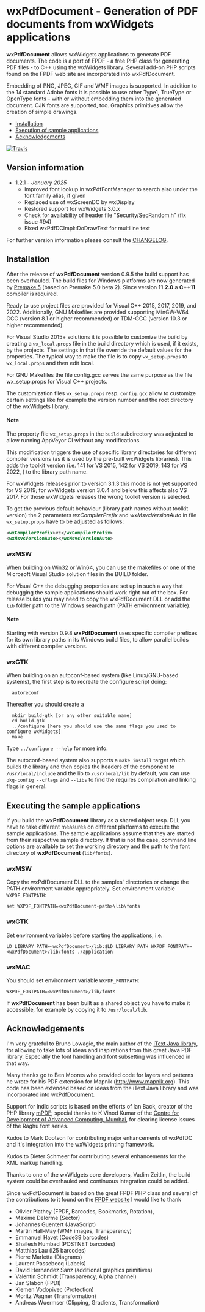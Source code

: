 # wxPdfDocument - Generation of PDF documents from wxWidgets applications

**wxPdfDocument** allows wxWidgets applications to generate PDF documents.
The code is a port of FPDF - a free PHP class for generating PDF files - to
C++ using the wxWidgets library. Several add-on PHP scripts found
on the FPDF web site are incorporated into wxPdfDocument.

Embedding of PNG, JPEG, GIF and WMF images is supported. In addition to
the 14 standard Adobe fonts it is possible to use other Type1, TrueType
or OpenType fonts - with or without embedding them into the generated
document. CJK fonts are supported, too. Graphics primitives allow the
creation of simple drawings.

- [Installation](#install)
- [Execution of sample applications](#execsamples)
- [Acknowledgements](#acknowledge)

[![Travis](https://img.shields.io/travis/utelle/wxpdfdoc/master.svg?label=Linux+/+OS+X)](https://travis-ci.org/utelle/wxpdfdoc)

## Version information

* 1.2.1 - *January 2025*
  - Improved font lookup in wxPdfFontManager to search also under the font family alias, if given
  - Replaced use of wxScreenDC by wxDisplay
  - Restored support for wxWidgets 3.0.x
  - Check for availability of header file "Security/SecRandom.h" (fix issue #94)
  - Fixed wxPdfDCImpl::DoDrawText for multiline text

For further version information please consult the [CHANGELOG](CHANGELOG.md).
 
## <a name="install"></a>Installation

After the release of **wxPdfDocument** version 0.9.5 the build support
has been overhauled. The build files for Windows platforms are now
generated by [Premake 5](https://premake.github.io/) (based on Premake 5.0 beta 2).
Since version **11.2.0** a **C++11** compiler is required.  

Ready to use project files are provided for Visual C++ 2015, 2017, 2019, and 2022.
Additionally, GNU Makefiles are provided supporting
MinGW-W64 GCC (version 8.1 or higher recommended) or
TDM-GCC (version 10.3 or higher recommended).

For Visual Studio 2015+ solutions it is possible to customize the build
by creating a `wx_local.props` file in the build directory which is used,
if it exists, by the projects. The settings in that file override the
default values for the properties. The typical way to make the file is
to copy `wx_setup.props` to `wx_local.props` and then edit local.

For GNU Makefiles the file config.gcc serves the same purpose as the
file wx_setup.props for Visual C++ projects.

The customization files `wx_setup.props` resp. `config.gcc` allow to
customize certain settings like for example the version number and the
root directory of the wxWidgets library.

#### **Note**
The property file `wx_setup.props` in the `build` subdirectory was adjusted
to allow running AppVeyor CI without any modifications.

This modification triggers the use of specific library directories for
different compiler versions (as it is used by the pre-built wxWidgets
libraries). This adds the toolkit version (i.e. 141 for VS 2015,
142 for VS 2019, 143 for VS 2022, ) to the library path name.

For wxWidgets releases prior to version 3.1.3 this mode is not yet supported
for VS 2019; for wxWidgets version 3.0.4 and below this affects also VS 2017.
For those wxWidgets releases the wrong toolkit version is selected.

To get the previous default behaviour (library path names without toolkit
version) the 2 parameters _wxCompilerPrefix_ and _wxMsvcVersionAuto_ in
file `wx_setup.props` have to be adjusted as follows:
```xml
<wxCompilerPrefix>vc</wxCompilerPrefix>
<wxMsvcVersionAuto></wxMsvcVersionAuto>
```

### wxMSW

When building on Win32 or Win64, you can use the makefiles or one of the
Microsoft Visual Studio solution files in the BUILD folder.

For Visual C++ the debugging properties are set up in such a way that
debugging the sample applications should work right out of the box. For
release builds you may need to copy the wxPdfDocument DLL or add the
`lib` folder path to the Windows search path (PATH environment variable).

#### **Note**
Starting with version 0.9.8 **wxPdfDocument** uses specific compiler prefixes
for its own library paths in its Windows build files, to allow parallel
builds with different compiler versions.

### wxGTK

When building on an autoconf-based system (like Linux/GNU-based
systems), the first step is to recreate the configure script doing:

```
  autoreconf
```

Thereafter you should create a

```
  mkdir build-gtk [or any other suitable name]
  cd build-gtk
  ../configure [here you should use the same flags you used to configure wxWidgets]
  make
```
 
Type `../configure --help` for more info.

The autoconf-based system also supports a `make install` target which
builds the library and then copies the headers of the component to
`/usr/local/include` and the lib to `/usr/local/lib` by default, you can use
`pkg-config --cflags` and `--libs` to find the requires compilation and
linking flags in general.

## <a name="execsamples"></a>Executing the sample applications

If you build the **wxPdfDocument** library as a shared object resp. DLL
you have to take different measures on different platforms to execute
the sample applications. The sample applications assume that they are
started from their respective sample directory. If that is not the case,
command line options are available to set the working directory and the
path to the font directory of **wxPdfDocument** (`lib/fonts`).

### wxMSW

Copy the wxPdfDocument DLL to the samples' directories or change the PATH
environment variable appropriately. Set environment variable `WXPDF_FONTPATH`:

```
set WXPDF_FONTPATH=<wxPdfDocument-path>\lib\fonts
```

### wxGTK

Set environment variables before starting the applications, i.e.

```
LD_LIBRARY_PATH=<wxPdfDocument>/lib:$LD_LIBRARY_PATH WXPDF_FONTPATH=<wxPdfDocument>/lib/fonts ./application
```

### wxMAC

You should set environment variable `WXPDF_FONTPATH`:

```
WXPDF_FONTPATH=<wxPdfDocument>/lib/fonts
```

If **wxPdfDocument** has been built as a shared object you have to make it accessible,
for example by copying it to `/usr/local/lib`.

## <a name="acknowledge"></a>Acknowledgements

I'm very grateful to Bruno Lowagie, the main author of the [iText Java library](http://itextpdf.com/),
for allowing to take lots of ideas and inspirations from this great Java PDF library.
Especially the font handling and font subsetting was influenced in that way.

Many thanks go to Ben Moores who provided code for layers and patterns he
wrote for his PDF extension for Mapnik (http://www.mapnik.org). This code
has been extended based on ideas from the iText Java library and was
incorporated into wxPdfDocument.

Support for Indic scripts is based on the efforts of Ian Back, creator of
the PHP library [mPDF](http://www.mpdf1.com/mpdf/index.php); special thanks to K Vinod Kumar
of the [Centre for Development of Advanced Computing, Mumbai](http://cdac.in/),
for clearing license issues of the Raghu font series.

Kudos to Mark Dootson for contributing major enhancements of wxPdfDC and
it's integration into the wxWidgets printing framework.

Kudos to Dieter Schmeer for contributing several enhancements for the XML markup handling.

Thanks to one of the wxWidgets core developers, Vadim Zeitlin, the build system
could be overhauled and continuous integration could be added.

Since wxPdfDocument is based on the great FPDF PHP class and several of the
contributions to it found on the [FPDF website](http://www.fpdf.org) I would
like to thank 

- Olivier Plathey (FPDF, Barcodes, Bookmarks, Rotation),
- Maxime Delorme (Sector)
- Johannes Guentert (JavaScript)
- Martin Hall-May (WMF images, Transparency)
- Emmanuel Havet (Code39 barcodes)
- Shailesh Humbad (POSTNET barcodes)
- Matthias Lau (i25 barcodes)
- Pierre Marletta (Diagrams)
- Laurent Passebecq (Labels)
- David Hernandez Sanz (additional graphics primitives)
- Valentin Schmidt (Transparency, Alpha channel)
- Jan Slabon (FPDI)
- Klemen Vodopivec (Protection)
- Moritz Wagner (Transformation)
- Andreas Wuermser (Clipping, Gradients, Transformation)

